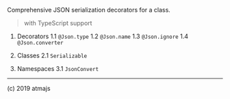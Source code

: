 Comprehensive JSON serialization decorators for a class.

> with TypeScript support


1. Decorators
1.1 `@Json.type`
1.2 `@Json.name`
1.3 `@Json.ignore`
1.4 `@Json.converter`


2. Classes
2.1 `Serializable`

3. Namespaces
3.1 `JsonConvert`


---
(c) 2019 atmajs